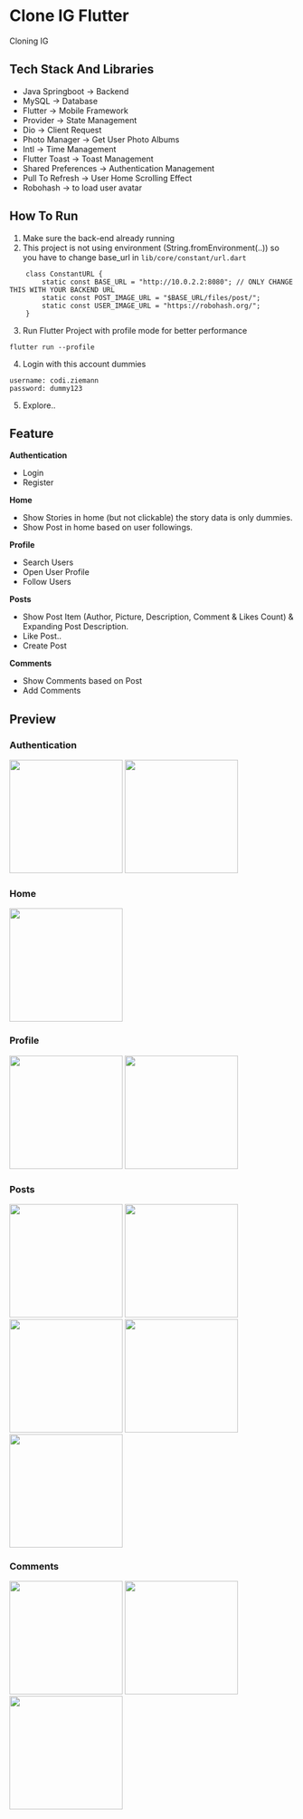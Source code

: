 #   Clone IG Flutter
Cloning IG

##  Tech Stack And Libraries
-   Java Springboot -> Backend
-   MySQL -> Database
-   Flutter -> Mobile Framework
-   Provider -> State Management
-   Dio -> Client Request
-   Photo Manager -> Get User Photo Albums
-   Intl -> Time Management
-   Flutter Toast -> Toast Management
-   Shared Preferences -> Authentication Management
-   Pull To Refresh -> User Home Scrolling Effect
-   Robohash -> to load user avatar

##  How To Run
1. Make sure the back-end already running
2. This project is not using environment (String.fromEnvironment(..)) so you have to change base_url in `lib/core/constant/url.dart`
```
    class ConstantURL {
        static const BASE_URL = "http://10.0.2.2:8080"; // ONLY CHANGE THIS WITH YOUR BACKEND URL
        static const POST_IMAGE_URL = "$BASE_URL/files/post/"; 
        static const USER_IMAGE_URL = "https://robohash.org/";
    }
```
3.  Run Flutter Project with profile mode for better performance
```
flutter run --profile
```
4. Login with this account dummies
```
username: codi.ziemann
password: dummy123
```
5. Explore..

##  Feature
**Authentication**
- Login
- Register

**Home**
-  Show Stories in home (but not clickable) the story data is only dummies.
-  Show Post in home based on user followings.

**Profile**
-  Search Users
-  Open User Profile
-  Follow Users

**Posts**
-  Show Post Item (Author, Picture, Description, Comment & Likes Count) & Expanding Post Description.
-  Like Post..
-  Create Post

**Comments**
-   Show Comments based on Post
-   Add Comments


##  Preview
### **Authentication**
<div>
    <img src="readme_assets/login.png" width=200/>
    <img src="readme_assets/register.png" width=200/>
</div>

### **Home**
<div>
    <img src="readme_assets/home.png" width=200/>
</div>

### Profile
<div>
    <img src="readme_assets/search.png" width=200/>
    <img src="readme_assets/profile.png" width=200/>
</div>

### Posts
<div>
    <img src="readme_assets/create_1.png" width=200/>
    <img src="readme_assets/create_2.png" width=200/>
    <img src="readme_assets/post_likes.png" width=200/>
    <img src="readme_assets/post_expanded.png" width=200/>
    <img src="readme_assets/post_expanded_2.png" width=200/>

</div>

### Comments
<div>
    <img src="readme_assets/comments_1.png" width=200/>
    <img src="readme_assets/comments_2.png" width=200/>
    <img src="readme_assets/comments_3.png" width=200/>
</div>


